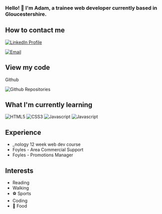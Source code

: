 ### Hello! 👋 I'm Adam, a trainee web developer currently based in Gloucestershire.


## How to contact me


[![LinkedIn Profile](https://img.shields.io/badge/LinkedIn-0077B5?style=for-the-badge&logo=linkedin&logoColor=white)](https://www.linkedin.com/in/adam-d-costa-a1750248/)

[![Email](https://img.shields.io/badge/Gmail-D14836?style=for-the-badge&logo=gmail&logoColor=white)](<adamdcosta@googlemail.com>)


## View my code

Github

![Github Repositories](https://img.shields.io/badge/GitHub-100000?style=for-the-badge&logo=github&logoColor=white)


## What I'm currently learning

![HTML5](https://img.shields.io/badge/HTML5-E34F26?style=for-the-badge&logo=html5&logoColor=white)
![CSS3](https://img.shields.io/badge/CSS3-1572B6?style=for-the-badge&logo=css3&logoColor=white)
![Javascript](https://img.shields.io/badge/JavaScript-F7DF1E?style=for-the-badge&logo=javascript&logoColor=black)
![Javascript](https://img.shields.io/badge/Sass-CC6699?style=for-the-badge&logo=sass&logoColor=white)


## Experience

- _nology 12 week web dev course
- Foyles - Area Commercial Support
- Foyles - Promotions Manager


## Interests

- Reading
- Walking
- :soccer: Sports
- Coding
- :stuffed_flatbread: Food




<!--
**AdamDCosta/AdamDCosta** is a ✨ _special_ ✨ repository because its `README.md` (this file) appears on your GitHub profile.

Here are some ideas to get you started:

- 🔭 I’m currently working on ...
- 🌱 I’m currently learning ...
- 👯 I’m looking to collaborate on ...
- 🤔 I’m looking for help with ...
- 💬 Ask me about ...
- 📫 How to reach me: ...
- 😄 Pronouns: ...
- ⚡ Fun fact: ...
-->
